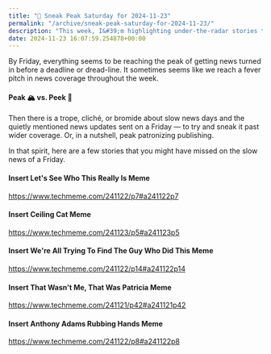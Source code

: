```yaml
---
title: "🔮 Sneak Peak Saturday for 2024-11-23"
permalink: "/archive/sneak-peak-saturday-for-2024-11-23/"
description: "This week, I&#39;m highlighting under-the-radar stories that often slip through Friday&#39;s news crack."
date: 2024-11-23 16:07:59.254878+00:00
---
```


<p>By Friday, everything seems to be reaching the peak of getting news turned in before a deadline or dread-line. It sometimes seems like we reach a fever pitch in news coverage throughout the week.</p><h4>Peak 🏔️ vs. Peek 👀</h4><p>Then there is a trope, cliché, or bromide about slow news days and the quietly mentioned news updates sent on a Friday — to try and sneak it past wider coverage. Or, in a nutshell, peak patronizing publishing.</p><p>In that spirit, here are a few stories that you might have missed on the slow news of a Friday.</p><h4>Insert Let's See Who This Really Is Meme</h4><p><a target="_blank" rel="noopener noreferrer nofollow" href="https://www.techmeme.com/241122/p7#a241122p7">https://www.techmeme.com/241122/p7#a241122p7</a></p><h4>Insert Ceiling Cat Meme</h4><p><a target="_blank" rel="noopener noreferrer nofollow" href="https://www.techmeme.com/241123/p5#a241123p5">https://www.techmeme.com/241123/p5#a241123p5</a></p><h4>Insert We're All Trying To Find The Guy Who Did This Meme</h4><p><a target="_blank" rel="noopener noreferrer nofollow" href="https://www.techmeme.com/241122/p14#a241122p14">https://www.techmeme.com/241122/p14#a241122p14</a></p><h4>Insert That Wasn't Me, That Was Patricia Meme</h4><p><a target="_blank" rel="noopener noreferrer nofollow" href="https://www.techmeme.com/241121/p42#a241121p42">https://www.techmeme.com/241121/p42#a241121p42</a></p><h4>Insert Anthony Adams Rubbing Hands Meme</h4><p><a target="_blank" rel="noopener noreferrer nofollow" href="https://www.techmeme.com/241122/p8#a241122p8">https://www.techmeme.com/241122/p8#a241122p8</a></p>